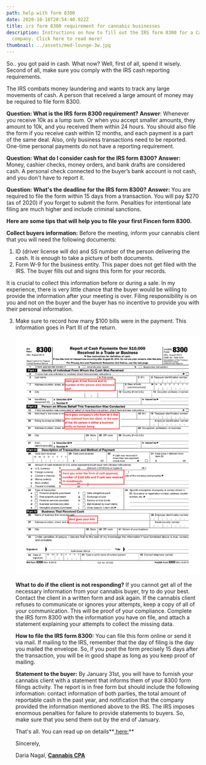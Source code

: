 ```yaml
---
path: help with form 8300
date: 2020-10-16T20:54:40.922Z
title: irs form 8300 requirement for cannabis businesses
description: Instructions on how to fill out the IRS form 8300 for a Cannabis
  company. Click here to read more!
thumbnail: ../assets/med-lounge-3w.jpg
---
```

So.. you got paid in cash. What now? Well, first of all, spend it wisely.  Second of all, make sure you comply with the IRS cash reporting requirements. 

The IRS combats money laundering and wants to track any large movements of cash. A person that received a large amount of money may be required to file form 8300.

**Question: What is the IRS** **form 8300 requirement?**
**Answer**: Whenever you receive 10k as a lump sum. Or when you accept smaller amounts, they amount to 10k, and you received them within 24 hours. You should also file the form if you receive cash within 12 months, and each payment is a part of the same deal. 
Also, only business transactions need to be reported. One-time personal payments do not have a reporting requirement.

**Question:** **What do I consider cash for the IRS form 8300?**
**Answer:** Money, cashier checks, money orders, and bank drafts are considered cash. A personal check connected to the buyer’s bank account is not cash, and you don't have to report it.

**Question:** **What's the deadline for the IRS form 8300?**                                                                                                                                          **Answer:** You are required to file the form within 15 days from a transaction. You will pay $270 (as of 2020) if you forget to submit the form. Penalties for intentional late filing are much higher and include criminal sanctions.

**Here are some tips that will help you to file your first Fincen form 8300.**

**Collect buyers information:**
Before the meeting, inform your cannabis client that you will need the following documents: 

1. ID (driver license will do) and SS number of the person delivering the cash. It is enough to take a picture of both documents.
2. Form W-9 for the business entity. This paper does not get filed with the IRS. The buyer fills out and signs this form for your records.

It is crucial to collect this information before or during a sale. In my experience, there is very little chance that the buyer would be willing to provide the information after your meeting is over. Filing responsibility is on you and not on the buyer and the buyer has no incentive to provide you with their personal information. 

3. Make sure to record how many $100 bills were in the payment. This information goes in Part III of the return.

   ![IRS form 8300 instructions](../assets/f8300-1.png "Form 8300 instructions")

   **What to do if the client is not responding?**                                                                                                                  If you cannot get all of the necessary information from your cannabis buyer, try to do your best. Contact the client in a written form and ask again. If the cannabis client refuses to communicate or ignores your attempts, keep a copy of all of your communication. This will be proof of your compliance. Complete the IRS form 8300 with the information you have on file, and attach a statement explaining your attempts to collect the missing data.

   **How to file the IRS form 8300:**
   You can file this form online or send it via mail. If mailing to the IRS, remember that the day of filing is the day you mailed the envelope. So, if you post the form precisely 15 days after the transaction, you will be in good shape as long as you keep proof of mailing. 

   **Statement to the buyer:**
   By January 31st, you will have to furnish your cannabis client with a statement that informs them of your 8300 form filings activity. The report is in free form but should include the following information:  contact information of both parties, the total amount of reportable cash in the past year, and notification that the company provided the information mentioned above to the IRS.
   The IRS imposes enormous penalties for failure to provide statements to buyers. So, make sure that you send them out by the end of January.

   That's all. You can read up on details**[ here:](<3. https://www.irs.gov/pub/irs-pdf/p1544.pdf>)**  

   Sincerely,

   Daria Nagal, **[Cannabis CPA](https://redeyecpa.com/blog/how-to-choose-cannabis-accountant/)**